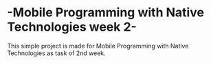 # -Mobile Programming with Native Technologies week 2-

This simple project is made for Mobile Programming with Native Technologies as task of 2nd week.

